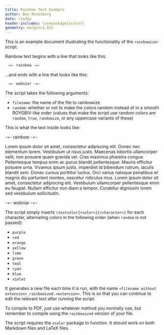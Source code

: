 ```yaml
---
title: Rainbow Text Example
author: Ben Rosenberg
date: \today
header-includes: \usepackage{xcolor}
geometry: margin=1.0in
---
```


This is an example document illustrating the functionality of the `rainbowizer` script. 

Rainbow text begins with a line that looks like this:

```markdown
 -=- rainbow -=-
```

...and ends with a line that looks like this:

```markdown
 -=- wobniar -=-
```

The script takes the following arguments:

 - `filename`: the name of the file to rainbowize
 - `random`: whether or not to make the colors random instead of in a smooth ROYGBIV-like order (values that make the script use random colors are `random`, `true`, `randomize`, or any uppercase variants of these)

This is what the text inside looks like:

-=- rainbow -=-

Lorem ipsum dolor sit amet, consectetur adipiscing elit. Donec nec elementum lorem. Vestibulum ut risus justo. Maecenas lobortis ullamcorper velit, non posuere quam gravida vel. Cras maximus pharetra congue. Pellentesque tempus enim ac purus blandit pellentesque. Mauris efficitur posuere urna. Vivamus ipsum justo, imperdiet id bibendum rutrum, iaculis blandit sem. Donec cursus porttitor luctus. Orci varius natoque penatibus et magnis dis parturient montes, nascetur ridiculus mus. Lorem ipsum dolor sit amet, consectetur adipiscing elit. Vestibulum ullamcorper pellentesque enim eu feugiat. Nullam efficitur non diam a tempor. Curabitur dignissim lorem sed vestibulum sollicitudin.

-=- wobniar -=-

The script simply inserts `\textcolor{<color>}{<character>}` for each character, alternating colors in the following order (when `random` is not passed):

 - `purple`
 - `red`
 - `orange`
 - `yellow`
 - `lime`
 - `green`
 - `teal`
 - `cyan`
 - `blue`
 - `violet`

It generates a new file each time it is run, with the name `<filename without extension>_rainbowized.<extension>`. This is so that you can continue to edit the relevant text after running the script. 

To compile to PDF, just use whatever method you normally use, but remember to compile using the `rainbowized` version of your file.

The script requires the `xcolor` package to function. It should work on both Markdown files and LaTeX files.
